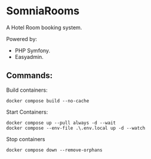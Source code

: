# SomniaRooms

A Hotel Room booking system.

Powered by:
- PHP Symfony.
- Easyadmin.

## Commands:

Build containers:
```
docker compose build --no-cache
```

Start Containers:
```
docker compose up --pull always -d --wait
docker compose --env-file .\.env.local up -d --watch
```

Stop containers
```
docker compose down --remove-orphans
```